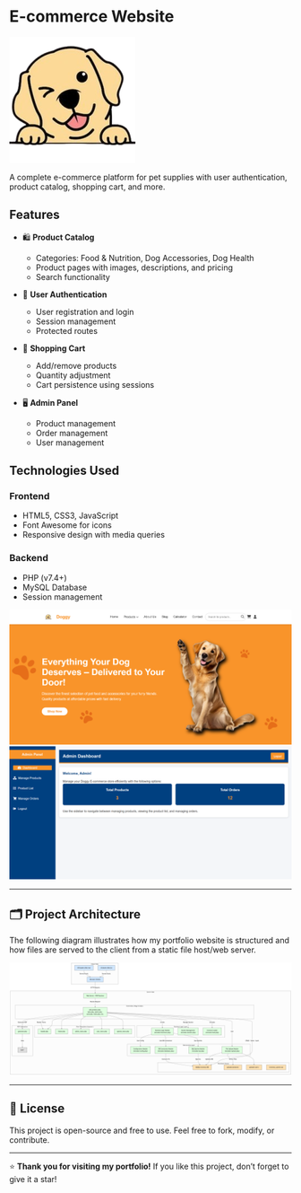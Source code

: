 # E-commerce Website
![alt text](assets/images/logo.png)


A complete e-commerce platform for pet supplies with user authentication, product catalog, shopping cart, and more.

## Features

- 🛍️ **Product Catalog**
  - Categories: Food & Nutrition, Dog Accessories, Dog Health
  - Product pages with images, descriptions, and pricing
  - Search functionality

- 👤 **User Authentication**
  - User registration and login
  - Session management
  - Protected routes

- 🛒 **Shopping Cart**
  - Add/remove products
  - Quantity adjustment
  - Cart persistence using sessions

- 🖥️ **Admin Panel**
  - Product management
  - Order management
  - User management

## Technologies Used

### Frontend
- HTML5, CSS3, JavaScript
- Font Awesome for icons
- Responsive design with media queries

### Backend
- PHP (v7.4+)
- MySQL Database
- Session management

![alt text](assets/images/home.png)
![alt text](assets/images/admin-dashboard.png)

---

## 🗂️ Project Architecture

The following diagram illustrates how my portfolio website is structured and how files are served to the client from a static file host/web server.

![Portfolio Architecture Diagram](assets/images/diagram.png)

---

## 📝 License

This project is open-source and free to use. Feel free to fork, modify, or contribute.

---

⭐️ **Thank you for visiting my portfolio!** If you like this project, don’t forget to give it a star!